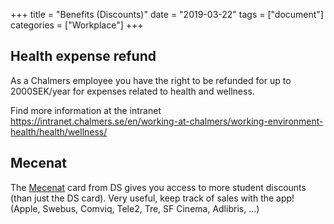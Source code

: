 +++
title =  "Benefits (Discounts)"
date = "2019-03-22"
tags = ["document"]
categories = ["Workplace"]
+++


## Health expense refund

As a Chalmers employee you have the right to be refunded for up to 2000SEK/year for expenses related to health and wellness. 

Find more information at the intranet https://intranet.chalmers.se/en/working-at-chalmers/working-environment-health/health/wellness/


## Mecenat

The [Mecenat](https://mecenat.com/se/om-mecenat/vara-kort) card from DS gives you access to more student discounts (than just the DS card). Very useful, keep track of sales with the app!
(Apple, Swebus, Comviq, Tele2, Tre, SF Cinema, Adlibris, ...)
